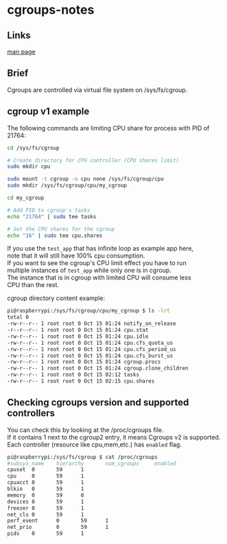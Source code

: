 # cgroups-notes

## Links
[man page](https://man7.org/linux/man-pages/man7/cgroups.7.html)

## Brief
Cgroups are controlled via virtual file system on /sys/fs/cgroup.  

## cgroup v1 example
The following commands are limiting CPU share for process with PID of 21764:
``` bash
cd /sys/fs/cgroup

# Create directory for CPU controller (CPU shares limit)
sudo mkdir cpu

sudo mount -t cgroup -o cpu none /sys/fs/cgroup/cpu
sudo mkdir /sys/fs/cgroup/cpu/my_cgroup
```

``` bash
cd my_cgroup

# Add PID to cgroup's tasks
echo "21764" | sudo tee tasks

# Set the CPU shares for the cgroup
echo "16" | sudo tee cpu.shares
```

If you use the `test_app` that has infinite loop as example app here,  
note that it will still have 100% cpu consumption.   
If you want to see the cgroup's CPU limit effect you have to run  
multiple instances of `test_app` while only one is in cgroup.  
The instance that is in cgroup with limited CPU will consume less  
CPU than the rest.   

cgroup directory content example:
``` bash
pi@raspberrypi:/sys/fs/cgroup/cpu/my_cgroup $ ls -lrt
total 0
-rw-r--r-- 1 root root 0 Oct 15 01:24 notify_on_release
-r--r--r-- 1 root root 0 Oct 15 01:24 cpu.stat
-rw-r--r-- 1 root root 0 Oct 15 01:24 cpu.idle
-rw-r--r-- 1 root root 0 Oct 15 01:24 cpu.cfs_quota_us
-rw-r--r-- 1 root root 0 Oct 15 01:24 cpu.cfs_period_us
-rw-r--r-- 1 root root 0 Oct 15 01:24 cpu.cfs_burst_us
-rw-r--r-- 1 root root 0 Oct 15 01:24 cgroup.procs
-rw-r--r-- 1 root root 0 Oct 15 01:24 cgroup.clone_children
-rw-r--r-- 1 root root 0 Oct 15 02:12 tasks
-rw-r--r-- 1 root root 0 Oct 15 02:15 cpu.shares

```

## Checking cgroups version and supported controllers
You can check this by looking at the /proc/cgroups file.  
If it contains 1 next to the cgroup2 entry, it means Cgroups v2 is supported.  
Each controller (resource like cpu,mem,etc.) has `enabled` flag.

``` bash
pi@raspberrypi:/sys/fs/cgroup $ cat /proc/cgroups
#subsys_name    hierarchy       num_cgroups     enabled
cpuset  0       59      1
cpu     0       59      1
cpuacct 0       59      1
blkio   0       59      1
memory  0       59      0
devices 0       59      1
freezer 0       59      1
net_cls 0       59      1
perf_event      0       59      1
net_prio        0       59      1
pids    0       59      1
```